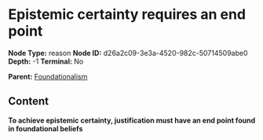# Epistemic certainty requires an end point

**Node Type:** reason
**Node ID:** d26a2c09-3e3a-4520-982c-50714509abe0
**Depth:** -1
**Terminal:** No

**Parent:** [Foundationalism](foundationalism.md)

## Content

**To achieve epistemic certainty, justification must have an end point found in foundational beliefs**
